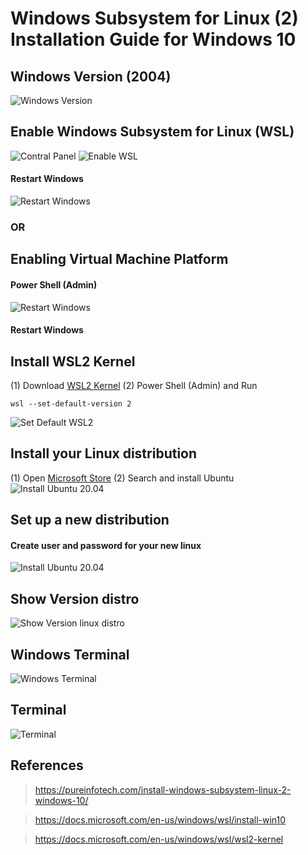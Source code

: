 # Windows Subsystem for Linux (2) Installation Guide for Windows 10

## Windows Version (2004)
![Windows Version](pictures/1-Windows-version.png)

## Enable Windows Subsystem for Linux (WSL)
![Contral Panel](pictures/2-contral-panel-programs-turn-features.png)
![Enable WSL](pictures/3-enable-wsl_vm.png)

<h4>Restart Windows</h4>

![Restart Windows](pictures/4-restart.png)

### OR
## Enabling Virtual Machine Platform
<h4> Power Shell (Admin)</h4>

![Restart Windows](pictures/5.enable-virtualmachineplatform.png)

<h4>Restart Windows</h4>

## Install WSL2 Kernel
(1) Download [WSL2 Kernel](https://wslstorestorage.blob.core.windows.net/wslblob/wsl_update_x64.msi)
(2) Power Shell (Admin) and Run
```
wsl --set-default-version 2
```
![Set Default WSL2](pictures/6.set-default-wsl2.png)

## Install your Linux distribution
(1) Open [Microsoft Store](https://aka.ms/wslstore)
(2) Search and install Ubuntu
![Install Ubuntu 20.04](pictures/7-install-ubuntu20-04.png)

## Set up a new distribution
<h4>Create user and password for your new linux </h4>

![Install Ubuntu 20.04](pictures/8-create-user.png)

## Show Version distro
![Show Version linux distro](pictures/9-wsl-list.png)

## Windows Terminal
![Windows Terminal](pictures/10-windows-terminal.png)

## Terminal
![Terminal](pictures/11-terminal.png)

## References
> https://pureinfotech.com/install-windows-subsystem-linux-2-windows-10/

> https://docs.microsoft.com/en-us/windows/wsl/install-win10

> https://docs.microsoft.com/en-us/windows/wsl/wsl2-kernel
